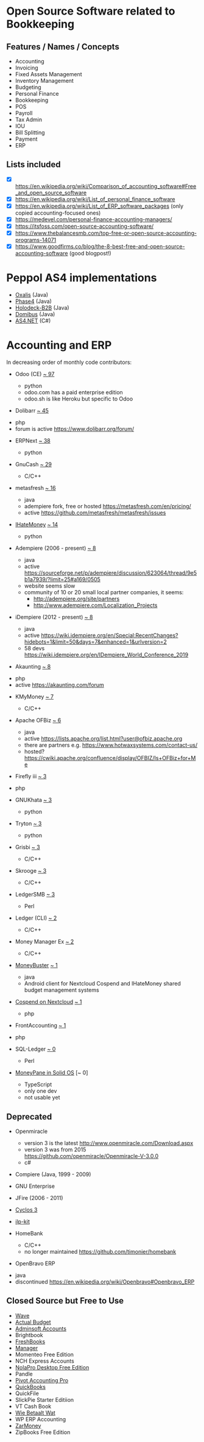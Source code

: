 # Open Source Software related to Bookkeeping

## Features / Names / Concepts
* Accounting
* Invoicing
* Fixed Assets Management
* Inventory Management
* Budgeting
* Personal Finance
* Bookkeeping
* POS
* Payroll
* Tax Admin
* IOU
* Bill Splitting
* Payment
* ERP

## Lists included
* [x] https://en.wikipedia.org/wiki/Comparison_of_accounting_software#Free_and_open_source_software
* [x] https://en.wikipedia.org/wiki/List_of_personal_finance_software
* [x] https://en.wikipedia.org/wiki/List_of_ERP_software_packages (only copied accounting-focused ones)
* [x] https://medevel.com/personal-finance-accounting-managers/
* [x] https://itsfoss.com/open-source-accounting-software/
* [x] https://www.thebalancesmb.com/top-free-or-open-source-accounting-programs-14071
* [x] https://www.goodfirms.co/blog/the-8-best-free-and-open-source-accounting-software (good blogpost!)
 
# Peppol AS4 implementations
* [Oxalis](https://github.com/oxaliscommunity) (Java)
* [Phase4](https://github.com/phax/phase4) (Java)
* [Holodeck-B2B](https://github.com/holodeck-b2b/Holodeck-B2B) (Java)
* [Domibus](https://ec.europa.eu/cefdigital/wiki/display/CEFDIGITAL/Domibus) (Java)
* [AS4.NET](https://ec.europa.eu/cefdigital/code/projects/EDELIVERY/repos/eessi-as4.net/browse) (C#)

# Accounting and ERP
In decreasing order of monthly code contributors:

* Odoo (CE) [~ 97](https://github.com/odoo/odoo/pulse/monthly)
  - python
  - odoo.com has a paid enterprise edition
  - odoo.sh is like Heroku but specific to Odoo

* Dolibarr [~ 45](https://github.com/Dolibarr/dolibarr/pulse/monthly)
 - php
 - forum is active https://www.dolibarr.org/forum/

* ERPNext [~ 38](https://github.com/frappe/erpnext/pulse/monthly)
  - python

* GnuCash [~ 29](https://github.com/Gnucash/gnucash/pulse/monthly)
  - C/C++

* metasfresh [~ 16](https://github.com/metasfresh/metasfresh/pulse/monthly)
  - java
  - adempiere fork, free or hosted https://metasfresh.com/en/pricing/
  - active https://github.com/metasfresh/metasfresh/issues

* [IHateMoney](https://ihatemoney.org/) [~ 14](https://github.com/spiral-project/ihatemoney/pulse/monthly)
  - python

* Adempiere (2006 - present) [~ 8](https://github.com/adempiere/adempiere/pulse/monthly)
  - java
  - active https://sourceforge.net/p/adempiere/discussion/623064/thread/9e5b1a7939/?limit=25#a169/0505
  - website seems slow
  - community of 10 or 20 small local partner companies, it seems:
    - http://adempiere.org/site/partners
    - http://www.adempiere.com/Localization_Projects

* iDempiere (2012 - present) [~ 8](https://github.com/idempiere/idempiere/pulse/monthly)
  - java
  - active https://wiki.idempiere.org/en/Special:RecentChanges?hidebots=1&limit=50&days=7&enhanced=1&urlversion=2
  - 58 devs https://wiki.idempiere.org/en/IDempiere_World_Conference_2019

* Akaunting [~ 8](https://github.com/akaunting/akaunting/pulse/monthly)
 - php
 - active https://akaunting.com/forum

* KMyMoney [~ 7](https://github.com/KDE/kmymoney/pulse/monthly)
  - C/C++

* Apache OFBiz [~ 6](https://github.com/apache/ofbiz-framework/pulse/monthly)
  - java
  - active https://lists.apache.org/list.html?user@ofbiz.apache.org
  - there are partners e.g. https://www.hotwaxsystems.com/contact-us/
  - hosted? https://cwiki.apache.org/confluence/display/OFBIZ/Is+OFBiz+for+Me

* Firefly iii [~ 3](https://github.com/firefly-iii/firefly-iii/pulse/monthly)
 - php

* GNUKhata [~ 3](https://gitlab.com/gnukhata/gkapp/activity)
  - python

* Tryton [~ 3](https://github.com/tryton/tryton/pulse/monthly)
  - python

* Grisbi [~ 3](https://github.com/grisbi/grisbi/pulse/monthly)
  - C/C++

* Skrooge [~ 3](https://invent.kde.org/office/skrooge/activity)
  - C/C++

* LedgerSMB [~ 3](https://github.com/ledgersmb/LedgerSMB/pulse/monthly)
  - Perl

* Ledger (CLI) [~ 2](https://github.com/ledger/ledger/pulse/monthly)
  - C/C++

* Money Manager Ex [~ 2](https://github.com/moneymanagerex/moneymanagerex/pulse/monthly)
  - C/C++

* [MoneyBuster](https://play.google.com/store/apps/details?id=net.eneiluj.moneybuster&hl=en&gl=US) [~ 1](https://gitlab.com/eneiluj/moneybuster)
  - java
  - Android client for Nextcloud Cospend and IHateMoney shared budget management systems

* [Cospend on Nextcloud](https://nextcloud.com/blog/cospend-another-bit-in-the-nextcloud-ecosystem/) [~ 1](https://github.com/eneiluj/cospend-nc/pulse/monthly)
  - php

* FrontAccounting [~ 1](https://github.com/FrontAccountingERP/FA/pulse/monthly)
 - php

* SQL-Ledger [~ 0](https://github.com/Tekki/sql-ledger/pulse/monthly)
  - Perl

* [MoneyPane in Solid OS](https://github.com/solid/money-pane) [~ 0]
  - TypeScript
  - only one dev
  - not usable yet

## Deprecated
* Openmiracle
  - version 3 is the latest http://www.openmiracle.com/Download.aspx
  - version 3 was from 2015 https://github.com/openmiracle/Openmiracle-V-3.0.0
  - c#

* Compiere (Java, 1999 - 2009)
* GNU Enterprise
* JFire (2006 - 2011)
* [Cyclos 3](https://www.cyclos.org/products/cyclos3/)
* [ilp-kit](https://github.com/interledger-deprecated/ilp-kit)

* HomeBank
  - C/C++
  - no longer maintained https://github.com/timonier/homebank

* OpenBravo ERP
 - java
 - discontinued https://en.wikipedia.org/wiki/Openbravo#Openbravo_ERP

## Closed Source but Free to Use
* [Wave](https://www.waveapps.com)
* [Actual Budget](https://actualbudget.com/)
* [Adminsoft Accounts](https://www.adminsoftware.biz/)
* Brightbook
* [FreshBooks](https://www.freshbooks.com/)
* [Manager](https://www.manager.io/download/)
* Momenteo Free Edition
* NCH Express Accounts
* [NolaPro Desktop Free Edition](https://www.nolapro.com/downloads)
* Pandle
* [Pivot Accounting Pro](https://play.google.com/store/apps/details?id=tech.kingsgate.pivot&hl=en_AU)
* [QuickBooks](https://quickbooks.intuit.com/)
* QuickFile
* SlickPie Starter Editiion
* VT Cash Book
* [Wie Betaalt Wat](https://wiebetaaltwat.nl/)
* WP ERP Accounting
* [ZarMoney](https://www.zarmoney.com/)
* ZipBooks Free Edition
